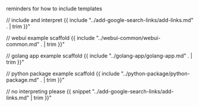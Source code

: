 reminders for how to include templates

// include and interpret
{{ include "../add-google-search-links/add-links.md" . | trim }}"

// webui example scaffold
{{ include "../webui-common/webui-common.md" . | trim }}"

// golang app example scaffold
{{ include "../golang-app/golang-app.md" . | trim }}"

// python package example scaffold
{{ include "../python-package/python-package.md" . | trim }}"

// no interpreting please
{{ snippet "../add-google-search-links/add-links.md" | trim }}"

